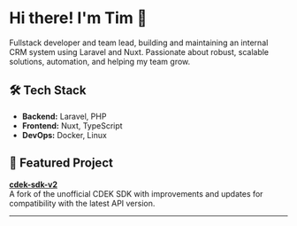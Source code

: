 # Hi there! I'm Tim 👋

Fullstack developer and team lead, building and maintaining an internal CRM system using Laravel and Nuxt. Passionate about robust, scalable solutions, automation, and helping my team grow.

## 🛠️ Tech Stack

- **Backend:** Laravel, PHP
- **Frontend:** Nuxt, TypeScript
- **DevOps:** Docker, Linux

## 🚀 Featured Project

[**cdek-sdk-v2**](https://github.com/smotim/cdek-sdk-v2)  
A fork of the unofficial CDEK SDK with improvements and updates for compatibility with the latest API version.

---
